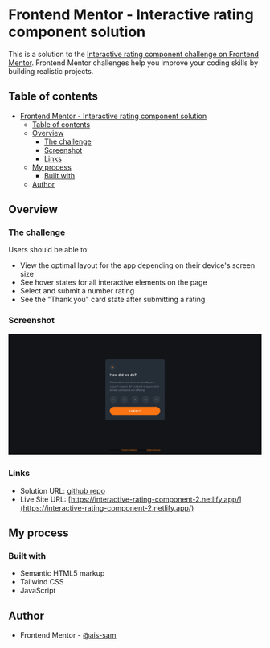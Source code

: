 # Frontend Mentor - Interactive rating component solution

This is a solution to the [Interactive rating component challenge on Frontend Mentor](https://www.frontendmentor.io/challenges/interactive-rating-component-koxpeBUmI). Frontend Mentor challenges help you improve your coding skills by building realistic projects. 

## Table of contents

- [Frontend Mentor - Interactive rating component solution](#frontend-mentor---interactive-rating-component-solution)
  - [Table of contents](#table-of-contents)
  - [Overview](#overview)
    - [The challenge](#the-challenge)
    - [Screenshot](#screenshot)
    - [Links](#links)
  - [My process](#my-process)
    - [Built with](#built-with)
  - [Author](#author)



## Overview

### The challenge

Users should be able to:

- View the optimal layout for the app depending on their device's screen size
- See hover states for all interactive elements on the page
- Select and submit a number rating
- See the "Thank you" card state after submitting a rating

### Screenshot

![](./screenshot.png)


### Links

- Solution URL: [github repo](https://github.com/ais-sam/Frontend-Mentor-Challenges/tree/main/-%20Challenge%2002%20-%20%20interactive-rating-component-main)
- Live Site URL: [https://interactive-rating-component-2.netlify.app/](https://interactive-rating-component-2.netlify.app/)

## My process

### Built with

- Semantic HTML5 markup
- Tailwind CSS
- JavaScript



## Author

- Frontend Mentor - [@ais-sam](https://www.frontendmentor.io/profile/ais-sam)


